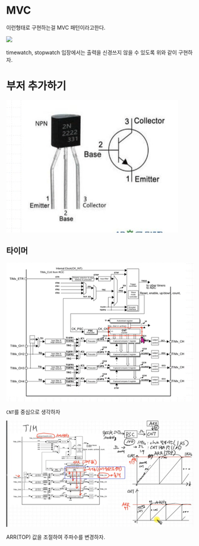 # MVC

이런형태로 구현하는걸 MVC 패턴이라고한다.

![]({A969A42F-0874-4952-B322-5AF758963F1C}.png)

timewatch, stopwatch 입장에서는 출력을 신경쓰지 않을 수 있도록 위와 같이 구현하자.

# 부저 추가하기

![]({E564AE07-7224-401D-ABD2-CA6F0371278C}.png)

## 타이머

![]({92DEE4F9-17CB-4BDD-87A1-31134E2B5417}.png)

`CNT`를 중심으로 생각하자

![]({C380EC89-B23A-47CE-98D4-31AD8ACB1984}.png)

ARR(TOP) 값을 조절하여 주파수를 변경하자.
